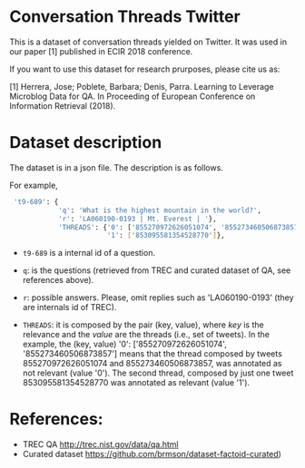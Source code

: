 # Conversation Threads Twitter


This is a dataset of conversation threads yielded on Twitter. 
It was used in our paper [1] published in ECIR 2018 conference. 

If you want to use this dataset for research prurposes, please cite us as:

[1] Herrera, Jose; Poblete, Barbara; Denis, Parra. Learning to Leverage Microblog Data for QA. In Proceeding of European Conference on Information Retrieval (2018). 


# Dataset description

The dataset is in a json file. The description is as follows. 

For example, 

```bash
 't9-689': {
            'q': 'What is the highest mountain in the world?',
            'r': 'LA060190-0193 | Mt. Everest | '},
            'THREADS': {'0': ['855270972626051074', '855273460506873857'],
                        '1': ['853095581354528770']},
```

* `t9-689` is a internal id of a question. 

* `q`: is the questions (retrieved from TREC and curated dataset of QA, see references above).

* `r`: possible answers. Please, omit replies such as 'LA060190-0193' (they are internals id of TREC). 

* `THREADS`: it is composed by the pair (key, value), where *key* is the relevance and the *value* are the threads (i.e., set of tweets). 
In the example, the (key, value)  '0':  ['855270972626051074', '855273460506873857'] means that the thread composed by tweets 855270972626051074 and 855273460506873857, was annotated as not relevant (value '0').
The second thread, composed by just one tweet 853095581354528770 was annotated as relevant (value '1').




# References:

* TREC QA http://trec.nist.gov/data/qa.html 
* Curated dataset https://github.com/brmson/dataset-factoid-curated)

